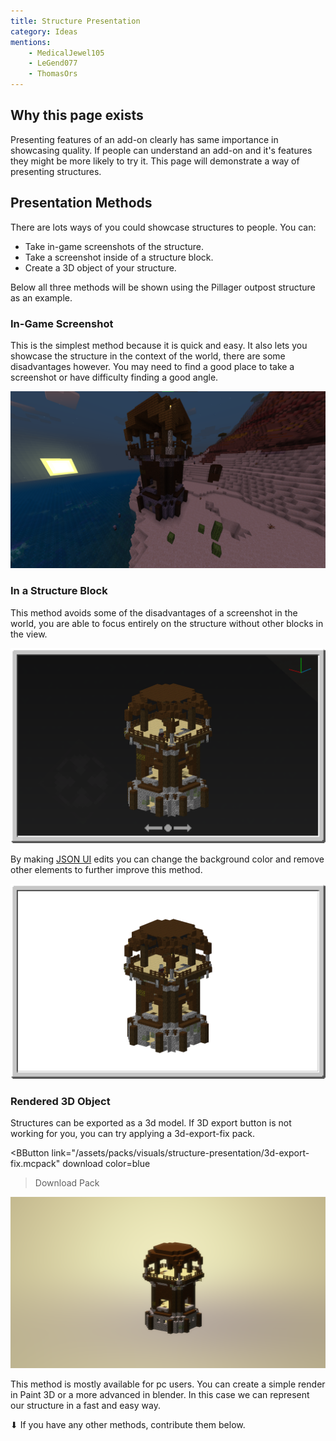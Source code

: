 ```yaml
---
title: Structure Presentation
category: Ideas
mentions:
    - MedicalJewel105
    - LeGend077
    - ThomasOrs
---
```


## Why this page exists

Presenting features of an add-on clearly has same importance in showcasing quality. If people can understand an add-on and it's features they might be more likely to try it. This page will demonstrate a way of presenting structures.

## Presentation Methods

There are lots ways of you could showcase structures to people. You can:

-	Take in-game screenshots of the structure.
-	Take a screenshot inside of a structure block.
-	Create a 3D object of your structure.

Below all three methods will be shown using the Pillager outpost structure as an example.

### In-Game Screenshot

This is the simplest method because it is quick and easy. It also lets you showcase the structure in the context of the world, there are some disadvantages however. You may need to find a good place to take a screenshot or have difficulty finding a good angle.

![](/assets/images/visuals/structure-presentation/in-game.png)

### In a Structure Block

This method avoids some of the disadvantages of a screenshot in the world, you are able to focus entirely on the structure without other blocks in the view.

![](/assets/images/visuals/structure-presentation/structure-block-0.png)

By making [JSON UI](/json-ui/json-ui-intro) edits you can change the background color and remove other elements to further improve this method.

![](/assets/images/visuals/structure-presentation/structure-block-1.png)

### Rendered 3D Object

Structures can be exported as a 3d model. If 3D export button is not working for you, you can try applying a 3d-export-fix pack.

<BButton
	link="/assets/packs/visuals/structure-presentation/3d-export-fix.mcpack" download
	color=blue
>Download Pack</BButton>

![](/assets/images/visuals/structure-presentation/model-render.png)

This method is mostly available for pc users. You can create a simple render in Paint 3D or a more advanced in blender. In this case we can represent our structure in a fast and easy way.

⬇ If you have any other methods, contribute them below.
